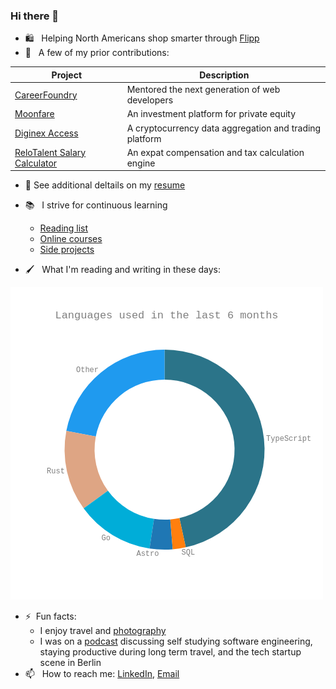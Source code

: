 ### Hi there 👋

- :shopping: &nbsp; Helping North Americans shop smarter through [Flipp](https://flipp.com/home)
- 🔭 &nbsp; A few of my prior contributions:

| Project                                                                      | Description                                            |
| ---------------------------------------------------------------------------- | ------------------------------------------------------ |
| [CareerFoundry](https://careerfoundry.com/)                                  | Mentored the next generation of web developers        |
| [Moonfare](https://www.moonfare.com/)                                        | An investment platform for private equity              |
| [Diginex Access](https://learn.eqonex.com/news/understanding-diginex-access) | A cryptocurrency data aggregation and trading platform |
| [ReloTalent Salary Calculator](https://www.relotalent.com/salary-calculator) | An expat compensation and tax calculation engine       |

- :briefcase: See additional deltails on my [resume](https://mtanzim.com/work/resume.pdf)

- :books: &nbsp; I strive for continuous learning

  - [Reading list](https://github.com/users/mtanzim/projects/9)
  - [Online courses](https://github.com/users/mtanzim/projects/4)
  - [Side projects](https://github.com/users/mtanzim/projects/5)

- :paintbrush: &nbsp; What I'm reading and writing in these days:

<!-- START_WAKA -->

![Language Statistics](waka1710061475021.png "Languages")

<!-- END_WAKA -->

- ⚡&nbsp; Fun facts:
  - I enjoy travel and [photography](https://mtanzim.com/play/photography/2023/)
  - I was on a [podcast](https://open.spotify.com/episode/5u3gXFNGomUkKimQHE9sgG?si=Op9ZjqG-RcuyWr9Uek2TvA) discussing self studying software engineering, staying productive during long term travel, and the tech startup scene in Berlin
- 📫 &nbsp; How to reach me: [LinkedIn](https://www.linkedin.com/in/tanzim-mokammel), [Email](mailto:mtanzim@gmail.com)
